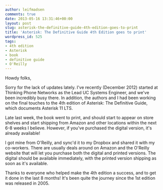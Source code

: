 ```yaml
---
author: leifmadsen
comments: true
date: 2013-05-16 13:31:46+00:00
layout: post
slug: asterisk-the-definitive-guide-4th-edition-goes-to-print
title: 'Asterisk: The Definitive Guide 4th Edition goes to print'
wordpress_id: 525
tags:
- 4th edition
- Asterisk
- book
- definitive guide
- O'Reilly
---
```


Howdy folks,

Sorry for the lack of updates lately. I've recently (December 2012) started at Thinking Phone Networks as the Lead UC Systems Engineer, and we've been incredibly busy there. In addition, the authors and I had been working on the final touches to the 4th edition of Asterisk: The Definitive Guide, which documents Asterisk 11 LTS.

Late last week, the book went to print, and should start to appear on store shelves and start shipping from Amazon and other locations within the next 6-8 weeks I believe. However, if you've purchased the digital version, it's already available!

I got mine from O'Reilly, and sync'd it to my Dropbox and shared it with my co-workers. There are usually deals around on Amazon and the O'Reilly website that will let you purchase both the digital and printed versions. The digital should be available immediately, with the printed version shipping as soon as it's available.

Thanks to everyone who helped make the 4th edition a success, and to get it done in the last 8 months! It's been quite the journey since the 1st edition was released in 2005.
